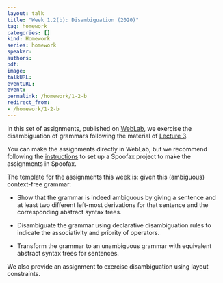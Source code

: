 ```yaml
---
layout: talk
title: "Week 1.2(b): Disambiguation (2020)"
tag: homework
categories: []
kind: Homework
series: homework
speaker:
authors:
pdf:
image:
talkURL:
eventURL:
event:
permalink: /homework/1-2-b
redirect_from:
- /homework/1-2-b
---
```


In this set of assignments, published on [WebLab](https://weblab.tudelft.nl/cs4200/2021-2022/assignment/87683/view), we exercise the disambiguation of grammars following the material of [Lecture 3]({{site.baseurl}}/lecture/3).

You can make the assignments directly in WebLab, but we recommend following the [instructions]({{site.baseurl}}/homework/1-1-b) to set up a Spoofax project to make the assignments in Spoofax.

The template for the assignments this week is: given this (ambiguous) context-free grammar:

- Show that the grammar is indeed ambiguous by giving a sentence and at least two different left-most derivations for that sentence and the corresponding abstract syntax trees.

- Disambiguate the grammar using declarative disambiguation rules to indicate the associativity and priority of operators.

- Transform the grammar to an unambiguous grammar with equivalent abstract syntax trees for sentences.

We also provide an assignment to exercise disambiguation using layout constraints.
